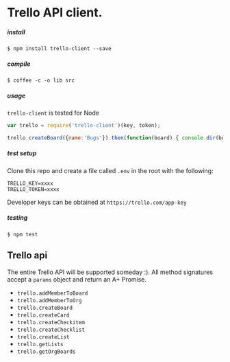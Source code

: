 # Trello API client.



##### install

```
$ npm install trello-client --save
```


##### compile

```
$ coffee -c -o lib src
```


##### usage

`trello-client` is tested for Node

``` javascript
var trello = require('trello-client')(key, token);

trello.createBoard({name:'Bugs'}).then(function(board) { console.dir(board); })
```



##### test setup

Clone this repo and create a file called `.env` in the root with the following:

```
TRELLO_KEY=xxxx
TRELLO_TOKEN=xxxx
```

Developer keys can be obtained at `https://trello.com/app-key`


##### testing

```
$ npm test
```



## Trello api

The entire Trello API will be supported someday :). All method signatures accept a `params` object and return an A+ Promise.

- `trello.addMemberToBoard`
- `trello.addMemberToOrg`
- `trello.createBoard`
- `trello.createCard`
- `trello.createCheckitem`
- `trello.createChecklist`
- `trello.createList`
- `trello.getLists`
- `trello.getOrgBoards`
